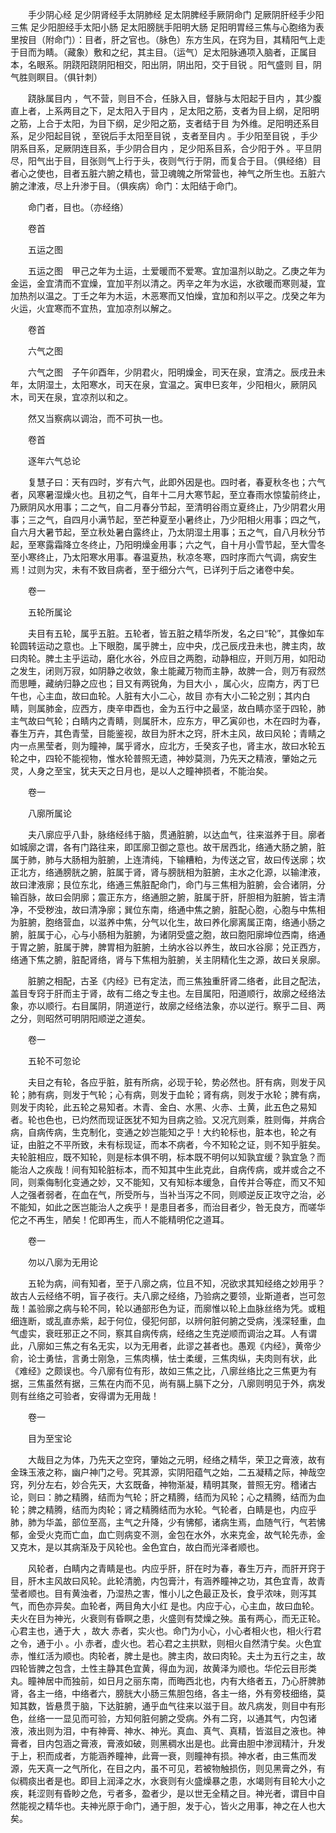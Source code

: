 <!-- { "loadSidebar": true } -->
　　手少阴心经 足少阴肾经手太阴肺经 足太阴脾经手厥阴命门 足厥阴肝经手少阳三焦 足少阳胆经手太阳小肠 足太阳膀胱手阳明大肠 足阳明胃经三焦与心胞络为表里按目（附命门）：目者，肝之官也。（脉色）东方生风，在窍为目，其精阳气上走于目而为睛。（藏象）敷和之纪，其主目。（运气）足太阳脉通项入脑者，正属目本，名眼系。阴跷阳跷阴阳相交，阳出阴，阴出阳，交于目锐 。阳气盛则 目，阴气胜则瞑目。（俱针刺）

　　跷脉属目内 ，气不营，则目不合，任脉入目，督脉与太阳起于目内 ，其少腹直上者，上系两目之下，足太阳入于目内 ，足太阳之筋，支者为目上纲，足阳明之筋，上合于太阳，为目下纲，足少阳之筋，支者结于目 为外维。足阳明还系目系，足少阳起目锐 ，至锐后手太阳至目锐 ，支者至目内 。手少阳至目锐 ，手少阴系目系，足厥阴连目系，手少阴合目内 ，足少阳系目系，合少阳于外 。平旦阴尽，阳气出于目，目张则气上行于头，夜则气行于阴，而复合于目。（俱经络）目者心之使也，目者五脏六腑之精也，营卫魂魄之所常营也，神气之所生也。五脏六腑之津液，尽上升渗于目。（俱疾病）命门：太阳结于命门。

　　命门者，目也。（亦经络）

　　卷首

　　五运之图

　　五运之图　甲己之年为土运，土爱暖而不爱寒。宜加温剂以助之。乙庚之年为金运，金宜清而不宜燥，宜加平剂以清之。丙辛之年为水运，水欲暖而寒则凝，宜加热剂以温之。丁壬之年为木运，木恶寒而又怕燥，宜加和剂以平之。戊癸之年为火运，火宜寒而不宜热，宜加凉剂以解之。

　　卷首

　　六气之图

　　六气之图　子午卯酉年，少阴君火，阳明燥金，司天在泉，宜清之。辰戌丑未年，太阴湿土，太阳寒水，司天在泉，宜温之。寅申巳亥年，少阳相火，厥阴风木，司天在泉，宜凉剂以和之。

　　然又当察病以调治，而不可执一也。

　　卷首

　　逐年六气总论

　　复慧子曰：天有四时，岁有六气，此即外因是也。四时者，春夏秋冬也；六气者，风寒暑湿燥火也。且初之气，自年十二月大寒节起，至立春雨水惊蛰前终止，乃厥阴风水用事；二之气，自二月春分节起，至清明谷雨立夏终止，乃少阴君火用事；三之气，自四月小满节起，至芒种夏至小暑终止，乃少阳相火用事；四之气，自六月大暑节起，至立秋处暑白露终止，乃太阴湿土用事；五之气，自八月秋分节起，至寒露霜降立冬终止，乃阳明燥金用事；六之气，自十月小雪节起，至大雪冬至小寒终止，乃太阳寒水用事。春温夏热，秋凉冬寒，四时序而六气调，病安生焉！过则为灾，未有不致目病者，至于细分六气，已详列于后之诸卷中矣。

　　卷一

　　五轮所属论

　　夫目有五轮，属乎五脏。五轮者，皆五脏之精华所发，名之曰“轮”，其像如车轮圆转运动之意也。上下眼胞，属乎脾土，应中央，戊己辰戌丑未也，脾主肉，故曰肉轮。脾土主乎运动，磨化水谷，外应目之两胞，动静相应，开则万用，如阳动之发生，闭则万寂，如阴静之收敛，象土能藏万物而主静，故脾一合，则万有寂然而思睡，藏纳归静之应也；目又有两锐角，为目大小 ，属心火，应南方，丙丁巳午也，心主血，故曰血轮。人脏有大小二心，故目 亦有大小二轮之别；其内白睛，则属肺金，应西方，庚辛申酉也，金为五行中之最坚，故白睛亦坚于四轮，肺主气故曰气轮；白睛内之青睛，则属肝木，应东方，甲乙寅卯也，木在四时为春，春生万卉，其色青莹，目能鉴视，故目为肝木之窍，肝木主风，故曰风轮；青睛之内一点黑莹者，则为瞳神，属乎肾水，应北方，壬癸亥子也，肾主水，故曰水轮五轮之中，四轮不能视物，惟水轮普照无遗，神妙莫测，乃先天之精液，肇始之元灵，人身之至宝，犹夫天之日月也，是以人之瞳神损者，不能治矣。

　　卷一

　　八廓所属论

　　夫八廓应乎八卦，脉络经纬于脑，贯通脏腑，以达血气，往来滋养于目。廓者如城廓之谓，各有门路往来，即匡廓卫御之意也。故干居西北，络通大肠之腑，脏属于肺，肺与大肠相为脏腑，上连清纯，下输糟粕，为传送之官，故曰传送廓；坎正北方，络通膀胱之腑，脏属于肾，肾与膀胱相为脏腑，主水之化源，以输津液，故曰津液廓；艮位东北，络通三焦脏配命门，命门与三焦相为脏腑，会合诸阴，分输百脉，故曰会阴廓；震正东方，络通胆之腑，脏属于肝，肝胆相为脏腑，皆主清净，不受秽浊，故曰清净廓；巽位东南，络通中焦之腑，脏配心胞，心胞与中焦相为脏腑，胞络营血，以滋养中焦，分气以化生，故曰养化廓离属正南，络通小肠之腑，脏属于心，心与小肠相为脏腑，为诸阴受盛之胞，故曰胞阳廓坤位西南，络通于胃之腑，脏属于脾，脾胃相为脏腑，土纳水谷以养生，故曰水谷廓；兑正西方，络通下焦之腑，脏配肾络，肾与下焦相为脏腑，关主阴精化生之源，故曰关泉廓。

　　脏腑之相配，古圣《内经》已有定法，而三焦独重肝肾二络者，此目之配法，盖目专窍于肝而主于肾，故有二络之专主也。左目属阳，阳道顺行，故廓之经络法象，亦以顺行。右目属阴，阴道逆行，故廓之经络法象，亦以逆行。察乎二目、两 之分，则昭然可明阴阳顺逆之道矣。

　　卷一

　　五轮不可忽论

　　夫目之有轮，各应乎脏，脏有所病，必现于轮，势必然也。肝有病，则发于风轮；肺有病，则发于气轮；心有病，则发于血轮；肾有病，则发于水轮；脾有病，则发于肉轮，此五轮之易知者。木青、金白、水黑、火赤、土黄，此五色之易知者。轮也色也，已灼然而现证医犹不知为目病之验。又况亢则乘，胜则侮，并病合病，自病传病，生克制化，变通之妙岂能知之乎！大约轮标也，脏本也，轮之有证，由脏之不平所致，未有标现证，而本不病者，今不知轮之证，则不知乎脏矣。夫轮脏相应，既不知轮，则是标本俱不明，标本既不明何以知孰宜缓？孰宜急？而能治人之疾哉！间有知轮脏标本，而不知其中生此克此，自病传病，或并或合之不同，则乘侮制化变通之妙，又不能知，又有知标本缓急，自传并合等症，而又不知人之强者弱者，在血在气，所受所与，当补当泻之不同，则顺逆反正攻守之治，必不能知，如此之医岂能治人之疾乎！是患目者多，而治目者少，咎无良方，而嗟华佗之不再生，陋矣！佗即再生，而人不能精明佗之道耳。

　　卷一

　　勿以八廓为无用论

　　五轮为病，间有知者，至于八廓之病，位且不知，况欲求其知经络之妙用乎？故古人云经络不明，盲子夜行。夫八廓之经络，乃验病之要领，业斯道者，岂可忽哉！盖验廓之病与轮不同，轮以通部形色为证，而廓惟以轮上血脉丝络为凭。或粗细连断，或乱直赤紫，起于何位，侵犯何部，以辨何脏何腑之受病，浅深轻重，血气虚实，衰旺邪正之不同，察其自病传病，经络之生克逆顺而调治之耳。人有谓此，八廓如三焦之有名无实，以为无用者，此谬之甚者也。愚观《内经》，黄帝少俞，论士勇怯，言勇士刚急，三焦肉横，怯士柔缓，三焦肉纵，夫肉则有状，此《难经》之颇误也。今八廓有位有形，故如三焦之比，八廓丝络比之三焦更为有据，三焦虽然有据，三焦在内而不见，尚有膈上膈下之分，八廓则明见于外，病发则有丝络之可验者，安得谓为无用哉！

　　卷一

　　目为至宝论

　　大哉目之为体，乃先天之空窍，肇始之元明，经络之精华，荣卫之膏液，故有金珠玉液之称，幽户神门之号。究其源，实阴阳蕴气之始，二五凝精之际，神哉空窍，列分左右，妙合先天，大玄既备，神物渐凝，精明其聚，普照无穷。稽诸古论，则曰：肺之精腾，结而为气轮；肝之精腾，结而为风轮；心之精腾，结而为血轮；脾之精腾，结而为肉轮；肾之精腾结而为水轮。气轮者，白睛是也，内应乎肺，肺为华盖，部位至高，主气之升降，少有怫郁，诸病生焉，血随气行，气若怫郁，金受火克而亡血，血亡则病变不测，金包在水外，水来克金，故气轮先赤，金又克木，是以其病渐及于风轮也。金色宜白，故白而光泽者顺也。

　　风轮者，白睛内之青睛是也。内应乎肝，肝在时为春，春生万卉，而肝开窍于目，肝木主风故曰风轮。此轮清脆，内包膏汁，有涵养瞳神之功，其色宜青，故青莹者顺也。目有黄浊者，乃湿热之害，惟小儿之色最正及长，食乎浓味，则泻其气，而色亦异矣。血轮者，两目角大小红 是也。内应于心，心主血，故曰血轮。夫火在目为神光，火衰则有昏瞑之患，火盛则有焚燥之殃。虽有两心，而无正轮。心君主也，通于大 ，故大 赤者，实火也。命门为小心，小心者相火也，相火行君之令，通于小 。小 赤者，虚火也。若心君之主拱默，则相火自然清宁矣。火色宜赤，惟红活为顺也。肉轮者，脾土是也。脾主肉，故曰肉轮。夫土为五行之主，故四轮皆脾之包含，土性主静其色宜黄，得血为润，故黄泽为顺也。华佗云目形类丸。瞳神居中而独前，如日月之丽东南，而晦西北也，内有大络者五，乃心肝脾肺肾，各主一络，中络者六，膀胱大小肠三焦胆包络，各主一络，外有旁枝细络，莫知其数，皆悬贯于脑，下达脏腑，通乎血气往来以滋于目。故凡病发，则目中有形色，丝络一一显见而可验，方知何脏何腑之受病。外有二窍，以通其气，内包诸液，液出则为泪，中有神膏、神水、神光。真血、真气、真精，皆滋目之液也。神膏者，目内包涵之膏液，膏液如破，则黑稠水出是也。此膏由胆中渗润精汁，升发于上，积而成者，方能涵养瞳神，此膏一衰，则瞳神有损。神水者，由三焦而发源，先天真一之气所化，在目之内，虽不可见，若被物触损伤，则见黑膏之外，有似稠痰出者是也。即目上润泽之水，水衰则有火盛燥暴之患，水竭则有目轮大小之疾，耗涩则有昏眇之危，亏者多，盈者少，是以世无全精之目。神光者，谓目中自然能视之精华也。夫神光原于命门，通于胆，发于心，皆火之用事，神之在人也大矣。

